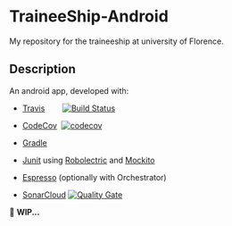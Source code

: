 # TraineeShip-Android  



My repository for the traineeship at university of Florence.

## Description
An android app, developed with:
  - <a href="https://travis-ci.org">Travis</a>&nbsp;&nbsp;&nbsp;&nbsp;&nbsp;&nbsp;&nbsp;&nbsp;[![Build Status](https://travis-ci.org/FedericoGuerri/TraineeShip-Android.svg?branch=master)](https://travis-ci.org/FedericoGuerri/TraineeShip-Android)
  
  - <a href="https://codecov.io">CodeCov</a>&nbsp;&nbsp;[![codecov](https://codecov.io/gh/FedericoGuerri/TraineeShip-Android/branch/master/graph/badge.svg)](https://codecov.io/gh/FedericoGuerri/TraineeShip-Android)
  
  - <a href="https://gradle.org">Gradle</a>
  - <a href="https://junit.org/junit4/">Junit</a> using <a href="http://robolectric.org">Robolectric</a> and <a href="http://site.mockito.org">Mockito</a>
  - <a href="https://developer.android.com/training/testing/espresso/index.html">Espresso</a> (optionally with Orchestrator)  
  - <a href="https://about.sonarcloud.io">SonarCloud</a>&nbsp;[![Quality Gate](https://sonarcloud.io/api/project_badges/measure?project=TraineeShip-Android%3Aapp&metric=alert_status)](https://sonarcloud.io/dashboard?id=TraineeShip-Android:app)

:rotating_light: **WIP...**
